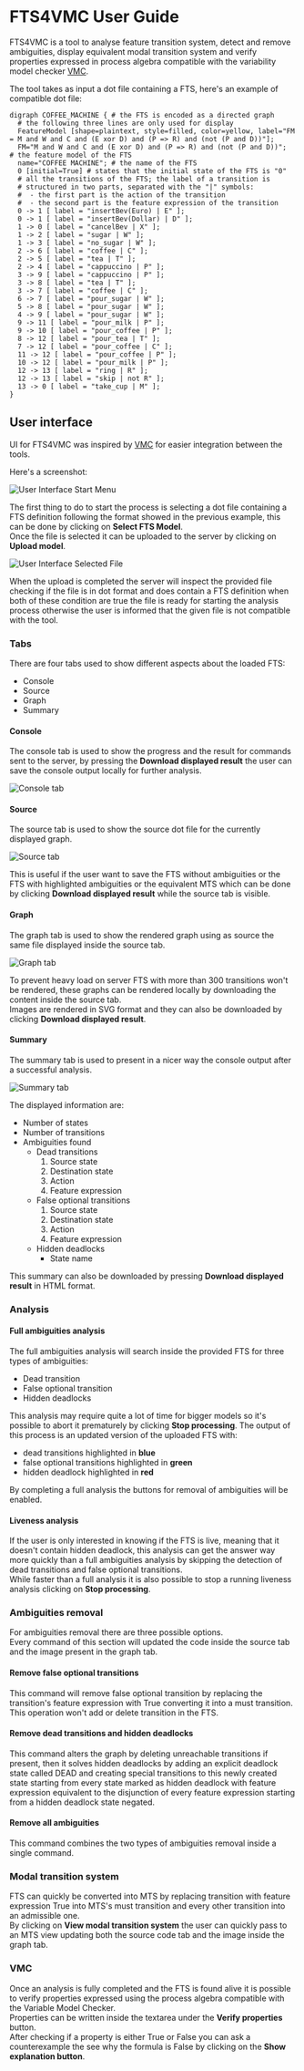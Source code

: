 # FTS4VMC User Guide #
[VMC]: http://fmtlab.isti.cnr.it/vmc/V6.4/vmc.html
[UI-START]: ./manual_images/ui_start.png
[UI-SELECT]: ./manual_images/ui_select.png
[CONSOLE-TAB]: ./manual_images/console_tab.png
[SOURCE-TAB]: ./manual_images/source_tab.png
[GRAPH-TAB]: ./manual_images/graph_tab.png
[SUMMARY-TAB]: ./manual_images/summary_tab.png

FTS4VMC is a tool to analyse feature transition system, detect and remove ambiguities,
display equivalent modal transition system and verify properties expressed in process algebra
compatible with the variability model checker [VMC][VMC].

The tool takes as input a dot file containing a FTS, here's an example of compatible dot file:

~~~~
digraph COFFEE_MACHINE { # the FTS is encoded as a directed graph
  # the following three lines are only used for display
  FeatureModel [shape=plaintext, style=filled, color=yellow, label="FM = M and W and C and (E xor D) and (P => R) and (not (P and D))"];
  FM="M and W and C and (E xor D) and (P => R) and (not (P and D))";    # the feature model of the FTS
  name="COFFEE MACHINE"; # the name of the FTS
  0 [initial=True] # states that the initial state of the FTS is "0"
  # all the transitions of the FTS; the label of a transition is 
  # structured in two parts, separated with the "|" symbols:
  #  - the first part is the action of the transition
  #  - the second part is the feature expression of the transition
  0 -> 1 [ label = "insertBev(Euro) | E" ];
  0 -> 1 [ label = "insertBev(Dollar) | D" ];
  1 -> 0 [ label = "cancelBev | X" ];  
  1 -> 2 [ label = "sugar | W" ];
  1 -> 3 [ label = "no_sugar | W" ];
  2 -> 6 [ label = "coffee | C" ];
  2 -> 5 [ label = "tea | T" ];
  2 -> 4 [ label = "cappuccino | P" ];
  3 -> 9 [ label = "cappuccino | P" ];
  3 -> 8 [ label = "tea | T" ];
  3 -> 7 [ label = "coffee | C" ];
  6 -> 7 [ label = "pour_sugar | W" ];
  5 -> 8 [ label = "pour_sugar | W" ];
  4 -> 9 [ label = "pour_sugar | W" ];
  9 -> 11 [ label = "pour_milk | P" ];
  9 -> 10 [ label = "pour_coffee | P" ];
  8 -> 12 [ label = "pour_tea | T" ];
  7 -> 12 [ label = "pour_coffee | C" ];
  11 -> 12 [ label = "pour_coffee | P" ];
  10 -> 12 [ label = "pour_milk | P" ];
  12 -> 13 [ label = "ring | R" ];
  12 -> 13 [ label = "skip | not R" ];
  13 -> 0 [ label = "take_cup | M" ];
}
~~~~

## User interface ##

UI for FTS4VMC was inspired by [VMC][VMC] for easier integration between the tools.

Here's a screenshot:

![User Interface Start Menu][UI-START]

The first thing to do to start the process is selecting a dot file containing a FTS definition following the format showed in the previous example, this can be done by clicking on **Select FTS Model**.   
Once the file is selected it can be uploaded to the server by clicking on **Upload model**.

![User Interface Selected File][UI-SELECT]

When the upload is completed the server will inspect the provided file checking if the file is in dot format and does contain a FTS definition when both of these condition are true the file is ready for starting the analysis process otherwise the user is informed that the given file is not compatible with the tool.

### Tabs ###

There are four tabs used to show different aspects about the loaded FTS:
+ Console
+ Source
+ Graph
+ Summary

#### Console ####

The console tab is used to show the progress and the result for commands sent to the server, by pressing the **Download displayed result** the user can save the console output locally for further analysis.

![Console tab][CONSOLE-TAB]

#### Source ####

The source tab is used to show the source dot file for the currently displayed graph.  

![Source tab][SOURCE-TAB]

This is useful if the user want to save the FTS without ambiguities or the FTS with highlighted ambiguities or the equivalent MTS which can be done by clicking **Download displayed result** while the source tab is visible.

#### Graph ####

The graph tab is used to show the rendered graph using as source the same file displayed inside the source tab.

![Graph tab][GRAPH-TAB]

To prevent heavy load on server FTS with more than 300 transitions won't be rendered, these graphs can be rendered locally by downloading the content inside the source tab.   
Images are rendered in SVG format and they can also be downloaded by clicking **Download displayed result**.

#### Summary ####

The summary tab is used to present in a nicer way the console output after a successful analysis.  

![Summary tab][SUMMARY-TAB]

The displayed information are:
* Number of states
* Number of transitions
* Ambiguities found
  * Dead transitions
    1. Source state
    2. Destination state
    3. Action
    4. Feature expression
  * False optional transitions
    1. Source state
    2. Destination state
    3. Action
    4. Feature expression
  * Hidden deadlocks
  	* State name

This summary can also be downloaded by pressing **Download displayed result** in HTML format.

### Analysis ###

#### Full ambiguities analysis ####

The full ambiguities analysis will search inside the provided FTS for three types of ambiguities:  
+ Dead transition
+ False optional transition
+ Hidden deadlocks

This analysis may require quite a lot of time for bigger models so it's possible to abort it prematurely by clicking **Stop processing**.
The output of this process is an updated version of the uploaded FTS with:  
+ dead transitions highlighted in **blue**
+ false optional transitions highlighted in **green**
+ hidden deadlock highlighted in **red**

By completing a full analysis the buttons for removal of ambiguities will be enabled.

#### Liveness analysis ####

If the user is only interested in knowing if the FTS is live, meaning that it doesn't contain hidden deadlock, this analysis can get the answer way more quickly than a full ambiguities analysis by skipping the detection of dead transitions and false optional transitions.  
While faster than a full analysis it is also possible to stop a running liveness analysis clicking on **Stop processing**.

### Ambiguities removal ###

For ambiguities removal there are three possible options.  
Every command of this section will updated the code inside the source tab and the image present in the graph tab.

#### Remove false optional transitions #####

This command will remove false optional transition by replacing the transition's feature expression with True converting it into a must transition.  
This operation won't add or delete transition in the FTS.

#### Remove dead transitions and hidden deadlocks ####

This command alters the graph by deleting unreachable transitions if present, then it solves hidden deadlocks by adding an explicit deadlock state called DEAD and creating special transitions to this newly created state starting from every state marked as hidden deadlock with feature expression equivalent to the disjunction of every feature expression starting from a hidden deadlock state negated.  

#### Remove all ambiguities #####

This command combines the two types of ambiguities removal inside a single command.

### Modal transition system ###

FTS can quickly be converted into MTS by replacing transition with feature expression True into MTS's must transition and every other transition into an admissible one.  
By clicking on **View modal transition system** the user can quickly pass to an MTS view updating both the source code tab and the image inside the graph tab.

### VMC ###

Once an analysis is fully completed and the FTS is found alive it is possible to verify properties expressed using the process algebra compatible with the Variable Model Checker.  
Properties can be written inside the textarea under the **Verify properties** button.  
After checking if a property is either True or False you can ask a counterexample the see why the formula is False by clicking on the **Show explanation button**.